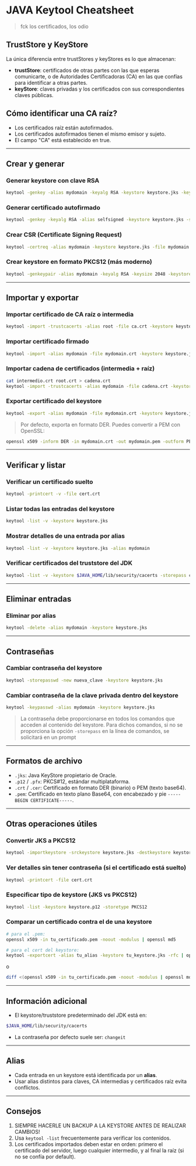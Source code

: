 # JAVA Keytool Cheatsheet

> fck los certificados, los odio

## TrustStore y KeyStore

La única diferencia entre trustStores y keyStores es lo que almacenan:

- **trustStore**: certificados de otras partes con las que esperas comunicarte, o de Autoridades Certificadoras (CA) en las que confías para identificar a otras partes.
- **keyStore**: claves privadas y los certificados con sus correspondientes claves públicas.

## Cómo identificar una CA raíz?

- Los certificados raíz están autofirmados.
- Los certificados autofirmados tienen el mismo emisor y sujeto.
- El campo "CA" está establecido en true.

---

## Crear y generar

### Generar keystore con clave RSA

```bash
keytool -genkey -alias mydomain -keyalg RSA -keystore keystore.jks -keysize 2048
```

### Generar certificado autofirmado

```bash
keytool -genkey -keyalg RSA -alias selfsigned -keystore keystore.jks -storepass password -validity 360 -keysize 2048
```

### Crear CSR (Certificate Signing Request)

```bash
keytool -certreq -alias mydomain -keystore keystore.jks -file mydomain.csr
```

### Crear keystore en formato PKCS12 (más moderno)

```bash
keytool -genkeypair -alias mydomain -keyalg RSA -keysize 2048 -keystore keystore.p12 -storetype PKCS12
```

---

## Importar y exportar

### Importar certificado de CA raíz o intermedia

```bash
keytool -import -trustcacerts -alias root -file ca.crt -keystore keystore.jks
```

### Importar certificado firmado

```bash
keytool -import -alias mydomain -file mydomain.crt -keystore keystore.jks
```

### Importar cadena de certificados (intermedia + raíz)

```bash
cat intermedio.crt root.crt > cadena.crt
keytool -import -trustcacerts -alias mydomain -file cadena.crt -keystore keystore.jks
```

### Exportar certificado del keystore

```bash
keytool -export -alias mydomain -file mydomain.crt -keystore keystore.jks
```

> Por defecto, exporta en formato DER. Puedes convertir a PEM con OpenSSL:

```bash
openssl x509 -inform DER -in mydomain.crt -out mydomain.pem -outform PEM
```

---

## Verificar y listar

### Verificar un certificado suelto

```bash
keytool -printcert -v -file cert.crt
```

### Listar todas las entradas del keystore

```bash
keytool -list -v -keystore keystore.jks
```

### Mostrar detalles de una entrada por alias

```bash
keytool -list -v -keystore keystore.jks -alias mydomain
```

### Verificar certificados del truststore del JDK

```bash
keytool -list -v -keystore $JAVA_HOME/lib/security/cacerts -storepass changeit
```

---

## Eliminar entradas

### Eliminar por alias

```bash
keytool -delete -alias mydomain -keystore keystore.jks
```

---

## Contraseñas

### Cambiar contraseña del keystore

```bash
keytool -storepasswd -new nueva_clave -keystore keystore.jks
```

### Cambiar contraseña de la clave privada dentro del keystore

```bash
keytool -keypasswd -alias mydomain -keystore keystore.jks
```

> La contraseña debe proporcionarse en todos los comandos que acceden al contenido del keystore. Para dichos comandos, si no se proporciona la opción `-storepass` en la línea de comandos, se solicitará en un prompt

---

## Formatos de archivo

- `.jks`: Java KeyStore propietario de Oracle.
- `.p12` / `.pfx`: PKCS#12, estándar multiplataforma.
- `.crt` / `.cer`: Certificado en formato DER (binario) o PEM (texto base64).
- `.pem`: Certificado en texto plano Base64, con encabezado y pie `-----BEGIN CERTIFICATE-----`.

---

## Otras operaciones útiles

### Convertir JKS a PKCS12

```bash
keytool -importkeystore -srckeystore keystore.jks -destkeystore keystore.p12 -deststoretype PKCS12
```

### Ver detalles sin tener contraseña (si el certificado está suelto)

```bash
keytool -printcert -file cert.crt
```

### Especificar tipo de keystore (JKS vs PKCS12)

```bash
keytool -list -keystore keystore.p12 -storetype PKCS12
```

### Comparar un certificado contra el de una keystore
```sh
# para el .pem:
openssl x509 -in tu_certificado.pem -noout -modulus | openssl md5

# para el cert del keystore:
keytool -exportcert -alias tu_alias -keystore tu_keystore.jks -rfc | openssl x509 -noout -modulus | openssl md5
```
o
```sh
diff <(openssl x509 -in tu_certificado.pem -noout -modulus | openssl md5) <(keytool -exportcert -alias tu_alias -keystore tu_keystore.jks -rfc | openssl x509 -noout -modulus | openssl md5)
```
---

## Información adicional

- El keystore/truststore predeterminado del JDK está en:

```bash
$JAVA_HOME/lib/security/cacerts
```

- La contraseña por defecto suele ser: `changeit`

---

## Alias

- Cada entrada en un keystore está identificada por un **alias**.
- Usar alias distintos para claves, CA intermedias y certificados raíz evita conflictos.

---

## Consejos

1. SIEMPRE HACERLE UN BACKUP A LA KEYSTORE ANTES DE REALIZAR CAMBIOS!
2. Usa `keytool -list` frecuentemente para verificar los contenidos.
3. Los certificados importados deben estar en orden: primero el certificado del servidor, luego cualquier intermedio, y al final la raíz (si no se confía por default).
